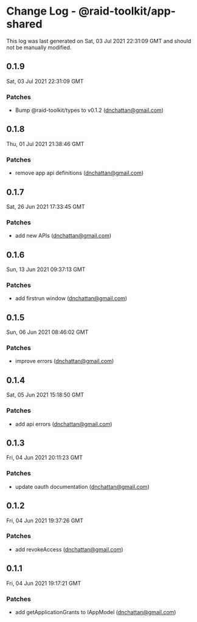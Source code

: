 # Change Log - @raid-toolkit/app-shared

This log was last generated on Sat, 03 Jul 2021 22:31:09 GMT and should not be manually modified.

<!-- Start content -->

## 0.1.9

Sat, 03 Jul 2021 22:31:09 GMT

### Patches

- Bump @raid-toolkit/types to v0.1.2 (dnchattan@gmail.com)

## 0.1.8

Thu, 01 Jul 2021 21:38:46 GMT

### Patches

- remove app api definitions (dnchattan@gmail.com)

## 0.1.7

Sat, 26 Jun 2021 17:33:45 GMT

### Patches

- add new APIs (dnchattan@gmail.com)

## 0.1.6

Sun, 13 Jun 2021 09:37:13 GMT

### Patches

- add firstrun window (dnchattan@gmail.com)

## 0.1.5

Sun, 06 Jun 2021 08:46:02 GMT

### Patches

- improve errors (dnchattan@gmail.com)

## 0.1.4

Sat, 05 Jun 2021 15:18:50 GMT

### Patches

- add api errors (dnchattan@gmail.com)

## 0.1.3

Fri, 04 Jun 2021 20:11:23 GMT

### Patches

- update oauth documentation (dnchattan@gmail.com)

## 0.1.2

Fri, 04 Jun 2021 19:37:26 GMT

### Patches

- add revokeAccess (dnchattan@gmail.com)

## 0.1.1

Fri, 04 Jun 2021 19:17:21 GMT

### Patches

- add getApplicationGrants to IAppModel (dnchattan@gmail.com)
